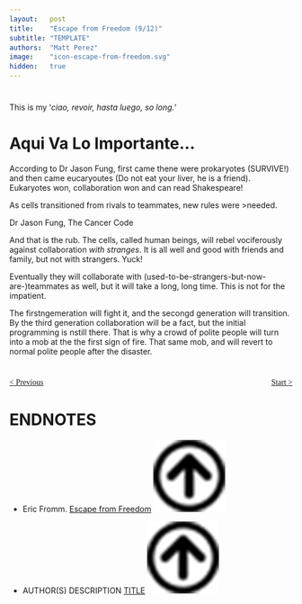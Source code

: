 ```yaml
---
layout:   post
title:    "Escape from Freedom (9/12)"
subtitle: "TEMPLATE"
authors:  "Matt Perez"
image:    "icon-escape-from-freedom.svg"
hidden:   true
---
```


<div style='display:none; '>
 <p><em>Escape from Freedom</em> was published in 1941. Pim de Morre, co-founder of <em>Corporate Rebels</em>, reminded me of it (he is reading it!). I read it when I was 18-19 years old (I am a mere 73 now).</p>
</div>

<h1></h1>
 <p>This is my &lsquo;<em>ciao, revoir, hasta luego, so long.</em>&rsquo;</p>

<h1>Aqui Va Lo Importante…</h1>
 <p>According to Dr Jason Fung, first came thene were prokaryotes (SURVIVE!) and then came eucaryoutes (Do not eat your liver, he is a friend). Eukaryotes won, collaboration won and can read Shakespeare!</p>
  <div class="_citation">
   <p>As cells transitioned  from rivals to teammates, new rules were >needed.</p>
   <p id="_signature">Dr Jason Fung, <span id="_italized">The Cancer Code</span></p>
 <p>And that is the rub. The cells, called human beings, will rebel vociferously against collaboration <em>with stranges</em>. It is all well and good with friends and family, but not with strangers. Yuck!</p>
 <p>Eventually they will collaborate with (used-to-be-strangers-but-now-are-)teammates as well, but it will take a long, long time. This is not for the impatient.</p>
 <p>The firstngemeration will fight it, and the secongd generation will transition. By the third generation collaboration will be a fact, but the initial programming is nstill there. That is why a crowd of polite people will turn into a mob at the the first sign of fire. That same mob, and will revert to <span id="italized">normal</span> polite people after the disaster.</p>
 <p></p>
 <p></p>
 <p></p>
 <p></p>

<h1></h1>
 <p></p>
 <p></p>
 <p></p>
 <p></p>
 <p></p>
 <p></p>
 <p></p>

<div style="margin-bottom:1in; font-family: American Typewriter, serif; ">
 <span style="float:left; ">
  <a href="https://radicalcompanies.com/2025/01/03/escape-from-freedom">&lt; Previous</a>
 </span>
 <span style="float:right; ">
  <a href="https://radicalcompanies.com/2025/01/04/escape-from-freedom">Start &gt;</a>
 </span>
</div>

<h1 class="_section">ENDNOTES</h1>
 <ul>
  <li id="en01">
   <p class="_list-item">
    Eric Fromm.
    <a href="https://www.amazon.com/Escape-Freedom-Erich-Fromm/dp/0805031499" target="_blank">Escape from Freedom</a>
    <a href="#bm01" class="_uparrow"><img src="/assets/img/arrow-up-icon.png"></a>
   </p>
  </li>
  <li id="en02">
   <p class="_list-item">
    AUTHOR(S)
    DESCRIPTION
    <a href="TARGET" target="_blank">TITLE</a>
    <a href="#bm02" class="_uparrow"><img src="/assets/img/arrow-up-icon.png"></a>
   </p>
  </li>
 </ul>